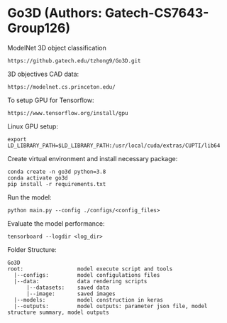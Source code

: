 # Go3D (Authors: Gatech-CS7643-Group126)
ModelNet 3D object classification
```
https://github.gatech.edu/tzhong9/Go3D.git
```
3D objectives CAD data:
```
https://modelnet.cs.princeton.edu/
```
To setup GPU for Tensorflow:
```
https://www.tensorflow.org/install/gpu
```
Linux GPU setup:
```
export LD_LIBRARY_PATH=$LD_LIBRARY_PATH:/usr/local/cuda/extras/CUPTI/lib64
```

Create virtual environment and install necessary package:
```
conda create -n go3d python=3.8
conda activate go3d
pip install -r requirements.txt
```

Run the model:
```
python main.py --config ./configs/<config_files>
```

Evaluate the model performance:
```
tensorboard --logdir <log_dir>
```

Folder Structure:
```
Go3D
root:                 model execute script and tools       
  |--configs:         model configulations files
  |--data:            data rendering scripts
      |--datasets:    saved data 
      |--image:       saved images
  |--models:          model construction in keras
  |--outputs:         model outputs: parameter json file, model structure summary, model outputs
```

